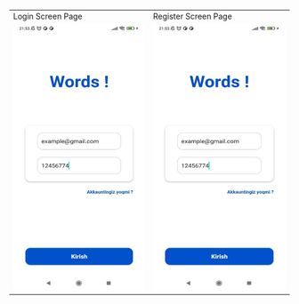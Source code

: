 <table>
  <tr>
    <td>Login Screen Page</td>
     <td>Register Screen Page</td>
  </tr>
  <tr>
    <td><img src="https://github.com/xaldarof/WordsAppExampleLesson/blob/main/image/1.jpg" width=270 height=480></td>
    <td><img src="https://github.com/xaldarof/WordsAppExampleLesson/blob/main/image/1.jpg" width=270 height=480></td>
  </tr>
 </table>